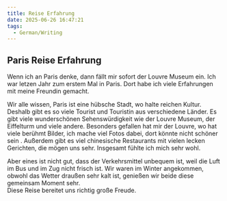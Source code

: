 ```yaml
---
title: Reise Erfahrung
date: 2025-06-26 16:47:21
tags: 
  - German/Writing
---
```


## Paris Reise Erfahrung

Wenn ich an Paris denke, dann fällt mir sofort der Louvre Museum ein. Ich war letzen Jahr zum erstem Mal in Paris. Dort habe ich viele Erfahrungen mit meine Freundin gemacht.

Wir alle wissen, Paris ist eine hübsche Stadt, wo halte reichen Kultur. Deshalb gibt es so viele Tourist und Touristin aus verschiedene Länder. Es gibt viele wunderschönen Sehenswürdigkeit wie der Louvre Museum, der Eiffelturm und viele andere. Besonders gefallen hat mir der Louvre, wo hat viele berühmt Bilder, ich mache viel Fotos dabei, dort könnte nicht schöner sein . Außerdem gibt es viel chinesische Restaurants mit vielen lecken Gerichten, die mögen uns sehr. Insgesamt fühlte ich mich sehr wohl.

Aber eines ist nicht gut, dass der Verkehrsmittel unbequem ist, weil die Luft im Bus und im Zug nicht frisch ist. Wir waren im Winter angekommen, obwohl das Wetter draußen sehr kalt ist, genießen wir beide diese gemeinsam Moment sehr.  
Diese Reise bereitet uns richtig große Freude.
